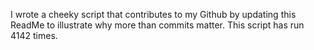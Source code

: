 I wrote a cheeky script that contributes to my Github by updating this ReadMe to illustrate why more than commits matter. This script has run 4142 times.